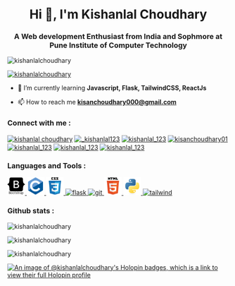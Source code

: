 <h1 align="center">Hi 👋, I'm Kishanlal Choudhary</h1>
<h3 align="center">A Web development Enthusiast from India and Sophmore at Pune Institute of Computer Technology</h3>

<p align="left"> <img src="https://komarev.com/ghpvc/?username=kishanlalchoudhary&label=Profile%20views&color=0e75b6&style=flat" alt="kishanlalchoudhary" /> </p>

<p align="left"> <a href="https://github.com/ryo-ma/github-profile-trophy"><img src="https://github-profile-trophy.vercel.app/?username=kishanlalchoudhary" alt="kishanlalchoudhary" /></a> </p>

- 🌱 I’m currently learning **Javascript, Flask, TailwindCSS, ReactJs**

- 📫 How to reach me **kisanchoudhary000@gmail.com**

<h3 align="left">Connect with me : </h3>
<p align="left">
<a href="https://www.linkedin.com/in/kishanlal-choudhary-a94154217/" target="blank"><img align="center" src="https://raw.githubusercontent.com/rahuldkjain/github-profile-readme-generator/master/src/images/icons/Social/linked-in-alt.svg" alt="kishanlal choudhary" height="30" width="40" /></a>
<a href="https://instagram.com/_kishanlal123" target="blank"><img align="center" src="https://raw.githubusercontent.com/rahuldkjain/github-profile-readme-generator/master/src/images/icons/Social/instagram.svg" alt="_kishanlal123" height="30" width="40" /></a>
<a href="https://www.codechef.com/users/kishanlal_123" target="blank"><img align="center" src="https://cdn.jsdelivr.net/npm/simple-icons@3.1.0/icons/codechef.svg" alt="kishanlal_123" height="30" width="40" /></a>
<a href="https://www.hackerrank.com/kisanchoudhary01" target="blank"><img align="center" src="https://raw.githubusercontent.com/rahuldkjain/github-profile-readme-generator/master/src/images/icons/Social/hackerrank.svg" alt="kisanchoudhary01" height="30" width="40" /></a>
<a href="https://codeforces.com/profile/kishanlal_123" target="blank"><img align="center" src="https://raw.githubusercontent.com/rahuldkjain/github-profile-readme-generator/master/src/images/icons/Social/codeforces.svg" alt="kishanlal_123" height="30" width="40" /></a>
<a href="https://www.leetcode.com/kishanlal_123" target="blank"><img align="center" src="https://raw.githubusercontent.com/rahuldkjain/github-profile-readme-generator/master/src/images/icons/Social/leet-code.svg" alt="kishanlal_123" height="30" width="40" /></a>
<a href="https://auth.geeksforgeeks.org/user/kishanlal_123" target="blank"><img align="center" src="https://raw.githubusercontent.com/rahuldkjain/github-profile-readme-generator/master/src/images/icons/Social/geeks-for-geeks.svg" alt="kishanlal_123" height="30" width="40" /></a>
</p>

<h3 align="left">Languages and Tools : </h3>
<p align="left"> <a href="https://getbootstrap.com" target="_blank" rel="noreferrer"> <img src="https://raw.githubusercontent.com/devicons/devicon/master/icons/bootstrap/bootstrap-plain-wordmark.svg" alt="bootstrap" width="40" height="40"/> </a> <a href="https://www.cprogramming.com/" target="_blank" rel="noreferrer"> <img src="https://raw.githubusercontent.com/devicons/devicon/master/icons/c/c-original.svg" alt="c" width="40" height="40"/> </a> <a href="https://www.w3schools.com/css/" target="_blank" rel="noreferrer"> <img src="https://raw.githubusercontent.com/devicons/devicon/master/icons/css3/css3-original-wordmark.svg" alt="css3" width="40" height="40"/> </a> <a href="https://flask.palletsprojects.com/" target="_blank" rel="noreferrer"> <img src="https://www.vectorlogo.zone/logos/pocoo_flask/pocoo_flask-icon.svg" alt="flask" width="40" height="40"/> </a> <a href="https://git-scm.com/" target="_blank" rel="noreferrer"> <img src="https://www.vectorlogo.zone/logos/git-scm/git-scm-icon.svg" alt="git" width="40" height="40"/> </a> <a href="https://www.w3.org/html/" target="_blank" rel="noreferrer"> <img src="https://raw.githubusercontent.com/devicons/devicon/master/icons/html5/html5-original-wordmark.svg" alt="html5" width="40" height="40"/> </a> <a href="https://www.python.org" target="_blank" rel="noreferrer"> <img src="https://raw.githubusercontent.com/devicons/devicon/master/icons/python/python-original.svg" alt="python" width="40" height="40"/> </a> <a href="https://tailwindcss.com/" target="_blank" rel="noreferrer"> <img src="https://www.vectorlogo.zone/logos/tailwindcss/tailwindcss-icon.svg" alt="tailwind" width="40" height="40"/> </a> </p>

<h3 align="left">Github stats : </h3>
<p align="left"><img src="https://github-readme-stats.vercel.app/api/top-langs?username=kishanlalchoudhary&show_icons=true&locale=en&layout=compact" alt="kishanlalchoudhary" /></p>
<p align="left"><img src="https://github-readme-stats.vercel.app/api?username=kishanlalchoudhary&show_icons=true&locale=en" alt="kishanlalchoudhary" /></p>
<p align="left"><img src="https://github-readme-streak-stats.herokuapp.com/?user=kishanlalchoudhary&" alt="kishanlalchoudhary" /></p>

[![An image of @kishanlalchoudhary's Holopin badges, which is a link to view their full Holopin profile](https://holopin.me/kishanlalchoudhary)](https://holopin.io/@kishanlalchoudhary)
